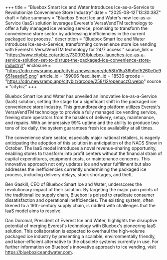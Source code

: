+++
title = "Bluebox Smart Ice and Water Introduces Ice-as-a-Service to Revolutionize Convenience Store Industry"
date = "2025-08-12T13:30:38Z"
draft = false
summary = "Bluebox Smart Ice and Water's new Ice-as-a-Service (IaaS) solution leverages Everest's VersaVendTM technology to offer a fully managed ice vending service, promising to transform the convenience store sector by addressing inefficiencies in the current packaged ice process."
description = "Bluebox Smart Ice and Water introduces Ice-as-a-Service, transforming convenience store ice vending with Everest’s VersaVendTM technology for 24/7 access."
source_link = "https://www.citybiz.co/article/730093/bluebox-launches-ice-as-a-service-solution-set-to-disrupt-the-packaged-ice-convenience-store-industry/"
enclosure = "https://cdn.newsramp.app/citybiz/newsimage/dc58fb15a36b9ef5260e0e9651aeade5.png"
article_id = 159096
feed_item_id = 18536
qrcode = "https://cdn.newsramp.app/citybiz/qrcode/258/12/openuczO.webp"
source = "citybiz"
+++

<p>Bluebox Smart Ice and Water has unveiled an innovative Ice-as-a-Service (IaaS) solution, setting the stage for a significant shift in the packaged ice convenience store industry. This groundbreaking platform utilizes Everest's VersaVendTM technology to provide a fully managed ice vending service, freeing store operators from the hassles of delivery, setup, maintenance, and repairs. With an impressive 99% uptime and the ability to produce two tons of ice daily, the system guarantees fresh ice availability at all times.</p><p>The convenience store sector, especially major national retailers, is eagerly anticipating the adoption of this solution in anticipation of the NACS Show in October. The IaaS model introduces a novel revenue-sharing opportunity, enabling stores to transform into profit centers without the financial strain of capital expenditures, equipment costs, or maintenance concerns. This innovative approach not only updates ice and water fulfillment but also addresses the inefficiencies currently undermining the packaged ice process, including delivery delays, stock shortages, and theft.</p><p>Ben Gaskill, CEO of Bluebox Smart Ice and Water, underscores the revolutionary impact of their solution. By targeting the major pain points of the traditional ice supply chain, Bluebox is poised to eradicate consumer dissatisfaction and operational inefficiencies. The existing system, often likened to a 19th-century supply chain, is riddled with challenges that the IaaS model aims to resolve.</p><p>Dan Doromal, President of Everest Ice and Water, highlights the disruptive potential of merging Everest's technology with Bluebox's pioneering IaaS solution. This collaboration is expected to overhaul the high-volume packaged ice industry by presenting a scalable, environmentally friendly, and labor-efficient alternative to the obsolete systems currently in use. For further information on Bluebox's innovative approach to ice vending, visit <a href='https://blueboxiceandwater.com' rel='nofollow' target='_blank'>https://blueboxiceandwater.com</a>.</p>